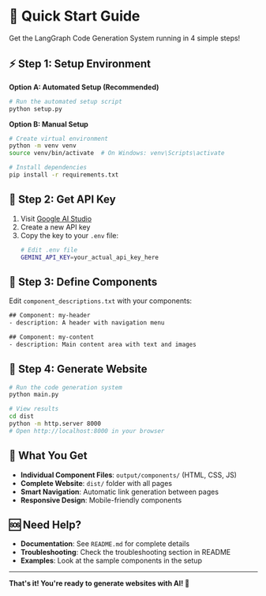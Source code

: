 # 🚀 Quick Start Guide

Get the LangGraph Code Generation System running in 4 simple steps!

## ⚡ Step 1: Setup Environment

**Option A: Automated Setup (Recommended)**
```bash
# Run the automated setup script
python setup.py
```

**Option B: Manual Setup**
```bash
# Create virtual environment
python -m venv venv
source venv/bin/activate  # On Windows: venv\Scripts\activate

# Install dependencies
pip install -r requirements.txt
```

## 🔑 Step 2: Get API Key

1. Visit [Google AI Studio](https://makersuite.google.com/app/apikey)
2. Create a new API key
3. Copy the key to your `.env` file:
   ```bash
   # Edit .env file
   GEMINI_API_KEY=your_actual_api_key_here
   ```

## 📝 Step 3: Define Components

Edit `component_descriptions.txt` with your components:

```txt
## Component: my-header
- description: A header with navigation menu

## Component: my-content
- description: Main content area with text and images
```

## 🚀 Step 4: Generate Website

```bash
# Run the code generation system
python main.py

# View results
cd dist
python -m http.server 8000
# Open http://localhost:8000 in your browser
```

## 🎯 What You Get

- **Individual Component Files**: `output/components/` (HTML, CSS, JS)
- **Complete Website**: `dist/` folder with all pages
- **Smart Navigation**: Automatic link generation between pages
- **Responsive Design**: Mobile-friendly components

## 🆘 Need Help?

- **Documentation**: See `README.md` for complete details
- **Troubleshooting**: Check the troubleshooting section in README
- **Examples**: Look at the sample components in the setup

---

**That's it! You're ready to generate websites with AI! 🎉**
